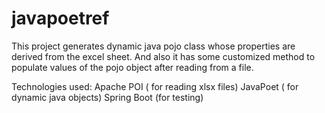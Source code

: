 # javapoetref

This project generates dynamic java pojo class whose properties are derived from the excel sheet.
And also it has some customized method to populate values of the pojo object after reading from a file.

Technologies used:
Apache POI ( for reading xlsx files)
JavaPoet ( for dynamic java objects)
Spring Boot (for testing)
